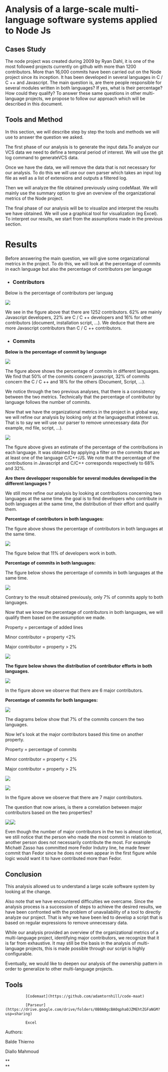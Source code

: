 # **Analysis of a large-scale multi-language software systems applied to Node Js**

## **Cases Study**

The node project was created during 2009 by Ryan Dahl, it is one of the most followed projects currently on github with more than 1200 contributors. More than 16,000 commits have been carried out on the Node project since its inception. It has been developed in several languages in C / C ++ and Javascript. The main question is, are there people responsible for several modules written in both languages? If yes, what is their percentage? How could they qualify? To answer these same questions in other multi-language projects, we propose to follow our approach which will be described in this document.

## **Tools and Method**

In this section, we will describe step by step the tools and methods we will use to answer the question we asked.

The first phase of our analysis is to generate the input data.To analyze our VCS data we need to define a temporal period of interest. We will use the git log command to generateVCS data.

Once we have the data, we will remove the data that is not necessary for our analysis. To do this we will use our own parser which takes an input log file as well as a list of extensions and outputs a filtered log.

Then we will analyze the file obtained previously using codeMaat. We will mainly use the summary option to give an overview of the organizational metrics of the Node project.

The final phase of our analysis will be to visualize and interpret the results we have obtained. We will use a graphical tool for visualization \(eg Excel\). To interpret our results, we start from the assumptions made in the previous section.

# **Results**

Before answering the main question, we will give some organizational metrics in the project. To do this, we will look at the percentage of commits in each language but also the percentage of contributors per language

* ### Contributors

Below is the percentage of contributors per languag

![](https://lh4.googleusercontent.com/MY0Xit7Z93aJTQamgyeNm2JK8UmYOo7ewZKfQ-srhS2SpQaxgxOIdhW8c3n2EW5WJ3OSyYdvEFG2c5ebri_vs9RmER8SoYz91ESP1kEIAOn8K7bxXMT7stRmrfMJL8B9uLsJXILC)

We see in the figure above that there are 1252 contributors. 62% are mainly Javascript developers, 22% are C / C ++ developers and 16% for other contributors \(document, installation script, ...\). We deduce that there are more Javascript contributors than C / C ++ contributors.

* ### **Commits**

**Below is the percentage of commit by language**

![](https://lh6.googleusercontent.com/PBoIbia6t9D6j7YxVGllPWcEmy96WImqu74HE91dFF_2yMZSmfUaSLImNp_fqAjizBYOEnScUNQxHzJs63LYCKgN8zV6sfxRvXbeculwfPJF2HbzxdZzL2tD07he25E3dkHjGXNy)

The figure above shows the percentage of commits in different languages. We find that 50% of the commits concern javascript, 32% of commits concern the C / C ++ and 18% for the others \(Document, Script, ...\).

We notice through the two previous analyses, that there is a consistency between the two metrics. Technically that the percentage of contributor by language follows the number of commits.

Now that we have the organizational metrics in the project in a global way, we will refine our analysis by looking only at the languages ​​that interest us. That is to say we will use our parser to remove unnecessary data \(for example, md file, script, ...\).

![](https://lh4.googleusercontent.com/Mdsvjqw7Jz8pGLbhvBUBvLxhZDs0vlw_qzD5ctl8jGBWKps55DO1_EMslzp9OEEP22uY3eZPK_szPSGV9VGLsO4vw9DVCknT2Cg3yHDXipmz5Y4WcCvfsHeBT0dVu9jgFVaIbuRM)

The figure above gives an estimate of the percentage of the contributions in each language. It was obtained by applying a filter on the commits that are at least one of the language C/C++/JS. We note that the percentage of the contributions in Javascript and C/C++ corresponds respectively to 68% and 32%.

**Are there developper responsible for several modules developed in the different languages ?**

We still more refine our analysis by looking at contributions concerning two languages at the same time. the goal is to find developers who contribute in both languages at the same time, the distribution of their effort and qualify them.

**Percentage of contributors in both languages:**

The figure above shows the percentage of contributors in both languages at the same time.

![](https://lh3.googleusercontent.com/L2s2WU-ZrAYG35_adN4Q_8qj7dJpY8IkPBM1m823aHx94Ann4gwnr5ksRS4VhG8FuHUYu5eabO6LgLRnzyYvH94woNswhaQOzPh0YBMGls06ihN79jKEqX0C8pqPCBh436hQGosk)

The figure below that 11% of developers work in both.

**Percentage of commits in both languages:**

The figure below shows the percentage of commits in both languages at the same time.

![](https://lh3.googleusercontent.com/TyvEA7ctRiPgE6kzM8ANDLAnIvPM7ku3sC3eIIHZdgLP4pX_32FqbL1uztaI2h6Zpdv_0RZhtUTJUTth3VkyhYhzkQg4uo7Cb64IW-W4dblg_MiIplhPzcewtU35r1vt05ps3f5E)

Contrary to the result obtained previously, only 7% of commits apply to both languages.

Now that we know the percentage of contributors in both languages, we will qualify them based on the assumption we made.

Property = percentage of added lines

Minor contributor = property &lt;2%

Major contributor = property &gt; 2%

![](https://lh4.googleusercontent.com/TExM0xmkkUElnYf3dRr9N0_i_rfakp0VmJ2cCWDeU3OKK2wOzZNbFvYJQfbQGpmc6KWgd3Ub4qtDKQcWaoDSFC5BImyw5gCx3VKPuN-54f-JHiWnJhESwKzjkBPRBpBDMuJ-7x_w)

**The figure below shows the distribution of contributor efforts in both languages.**

![](https://lh5.googleusercontent.com/Iyj5qAQongZS6cDIryTctdGlD35lGuWg4Q5-BOMyljC170CV8a3uXH9Q321IE9CEABV8xbEl7EOdjyCnEzj8yYgqqdL3JphvEEPhhASmXdp6ialhpSBFGz5nclpogH6lOyp-BMPY)

In the figure above we observe that there are 6 major contributors.

**Percentage of commits for both languages:**

![](https://lh3.googleusercontent.com/TyvEA7ctRiPgE6kzM8ANDLAnIvPM7ku3sC3eIIHZdgLP4pX_32FqbL1uztaI2h6Zpdv_0RZhtUTJUTth3VkyhYhzkQg4uo7Cb64IW-W4dblg_MiIplhPzcewtU35r1vt05ps3f5E)

The diagrams below show that 7% of the commits concern the two languages.

Now let's look at the major contributors based this time on another property.

Property = percentage of commits

Minor contributor = property &lt; 2%

Major contributor = property &gt; 2%

![](https://lh6.googleusercontent.com/PKof_F4ojoUMgdkWVfzyiubzu8DSOYo04jTl05-AQadKeqOAPj-HMej0dPeIRIs-gRknCIKpwRT5I1v6T6AjsaBRJi_QaXhorpOTSvn-l5otX1lcRnsTmw2SNBKWhpzH1cKNKSSu)

![](https://lh5.googleusercontent.com/snxfn8nEo3122I94lGLXerVqYj-Rqf4wkbWCDtzm4l_qa8AWuPMJNWrqynaj_2fy72QLFf7yiimEbR1m_8DZ6o3vjerMCGJviw-S53M6sp1HLRGaDrmsJ2dF2iQTtdWsudzjt9OP)

In the figure above we observe that there are 7 major contributors.

The question that now arises, is there a correlation between major contributors based on the two properties?

![](https://lh3.googleusercontent.com/8ZSptnM2oMKWEYqao6lwXwfU76MBEopTW2N60Of_hILnoacP32bZH5vBkOwfviondgVG5n4vEGl2lQnDHT8I4sOTBElFBwEnVP0Ql4B9T3WDZM3JauO1vnT8ITHxbORHZdX01dPZ)![](https://lh6.googleusercontent.com/roIKjZ0WybFKj9oQj-XWCG7nEfCPXPO7g8Eygso75apCXvv3qHLllqGY_mQCS7dkpo-0vQbFcjtEkNyuRybaQZzbGdiF1yWVskOAVazN7r9JzAgGE1motjwBsTzV0EjAesnqfbdC)

Even though the number of major contributors in the two is almost identical, we still notice that the person who made the most commit in relation to another person does not necessarily contribute the most. For example Michaël Zasso has committed more Fedor Indutry line, he made fewer commit than Fedor since he does not even appear in the first figure while logic would want it to have contributed more than Fedor.

## Conclusion

This analysis allowed us to understand a large scale software system by looking at the change.

Also note that we have encountered difficulties we overcame. Since the analysis process is a succession of steps to achieve the desired results, we have been confronted with the problem of unavailability of a tool to directly analyze our project. That is why we have been led to develop a script that is based on regular expressions to remove unnecessary data.

While our analysis provided an overview of the organizational metrics of a multi-language project, identifying major contributors, we recognize that it is far from exhaustive. It may still be the basis in the analysis of multi-language projects, this is made possible through our script is highly configurable.

Eventually, we would like to deepen our analysis of the ownership pattern in order to generalize to other multi-language projects.

## Tools

             [Codemaat](https://github.com/adamtornhill/code-maat)

             [Parseur](https://drive.google.com/drive/folders/0B0A0gcBA0qpha0JZMEhtZGFaNGM?usp=sharing)

             Excel 

Authors:

Balde Thierno

Diallo Mahmoud

**          
**

